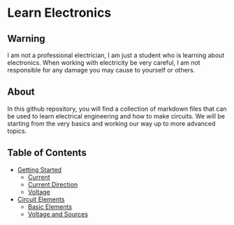 # Learn Electronics

## Warning 
I am not a professional electrician, I am just a student who is learning about electronics.
When working with electricity be very careful, I am not responsible for any damage you may cause to yourself or others. 


## About
In this github repository, you will find a collection of markdown files that can be used to learn electrical engineering and how to make circuits. We will be starting from the very basics and working our way up to more advanced topics. 
 

## Table of Contents

- [Getting Started](/Getting%20started/Introduction.md)
  - [Current](/Getting%20started/Current.md)
  - [Current Direction](/Getting%20started/Current-direction.md)
  - [Voltage](/Getting%20started/Voltage.md)
- [Circuit Elements](/Circuit%20elements/Introduction.md)
  - [Basic Elements](/Circuit%20elements/Basic-elements.md)
  - [Voltage and Sources](/Circuit%20elements/Sources.md)